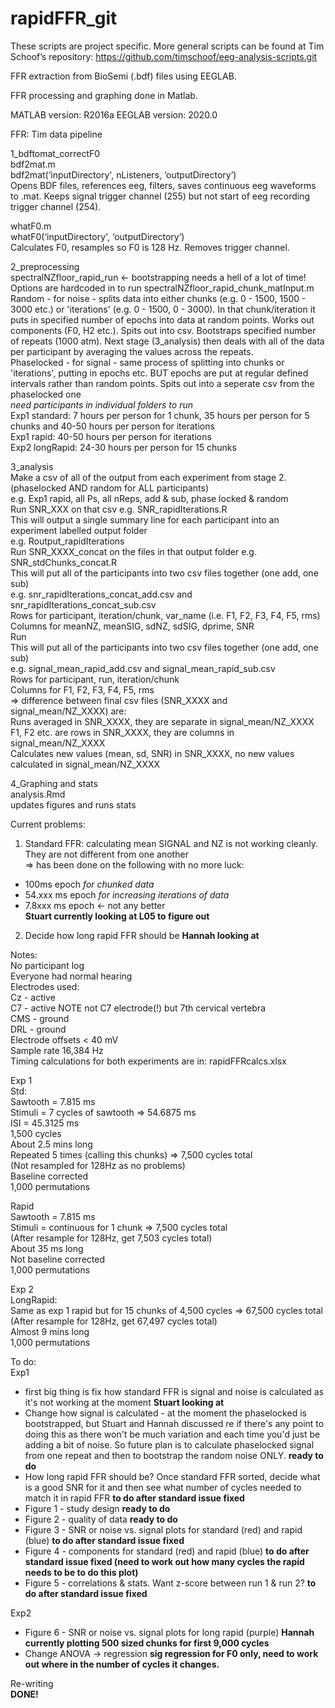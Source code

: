 # rapidFFR_git
 
These scripts are project specific. More general scripts can be found at Tim Schoof’s repository: https://github.com/timschoof/eeg-analysis-scripts.git

FFR extraction from BioSemi (.bdf) files using EEGLAB.

FFR processing and graphing done in Matlab.

MATLAB version: R2016a EEGLAB version: 2020.0


FFR: Tim data pipeline

1_bdftomat_correctF0 </br>
bdf2mat.m </br>
bdf2mat(‘inputDirectory', nListeners, ‘outputDirectory’) </br>
Opens BDF files, references eeg, filters, saves continuous eeg waveforms to .mat. Keeps signal trigger channel (255) but not start of eeg recording trigger channel (254).

whatF0.m </br>
whatF0(‘inputDirectory', ‘outputDirectory’) </br>
Calculates F0, resamples so F0 is 128 Hz. Removes trigger channel.

2_preprocessing </br>
spectralNZfloor_rapid_run <- bootstrapping needs a hell of a lot of time! </br>
Options are hardcoded in to run spectralNZfloor_rapid_chunk_matInput.m </br>
Random - for noise - splits data into either chunks (e.g. 0 - 1500, 1500 - 3000 etc.) or 'iterations' (e.g. 0 - 1500, 0 - 3000). In that chunk/iteration it puts in specified number of epochs into data at random points. Works out components (F0, H2 etc.). Spits out into csv. Bootstraps specified number of repeats (1000 atm). Next stage (3_analysis) then deals with all of the data per participant by averaging the values across the repeats. </br>
Phaselocked - for signal - same process of splitting into chunks or 'iterations', putting in epochs etc. BUT epochs are put at regular defined intervals rather than random points. Spits out into a seperate csv from the phaselocked one </br>
*need participants in individual folders to run* </br>
Exp1 standard: 7 hours per person for 1 chunk, 35 hours per person for 5 chunks and 40-50 hours per person for iterations </br>
Exp1 rapid: 40-50 hours per person for iterations </br>
Exp2 longRapid: 24-30 hours per person for 15 chunks

3_analysis  </br>
Make a csv of all of the output from each experiment from stage 2. (phaselocked AND random for ALL participants)  </br>
e.g. Exp1 rapid, all Ps, all nReps, add & sub, phase locked & random </br>
Run SNR_XXX on that csv e.g. SNR_rapidIterations.R </br>
This will output a single summary line for each participant into an experiment labelled output folder </br>
e.g. Routput_rapidIterations </br>
Run SNR_XXXX_concat on the files in that output folder e.g. SNR_stdChunks_concat.R </br>
This will put all of the participants into two csv files together (one add, one sub) </br>
e.g. snr_rapidIterations_concat_add.csv and snr_rapidIterations_concat_sub.csv </br>
Rows for participant, iteration/chunk, var_name (i.e. F1, F2, F3, F4, F5, rms) </br>
Columns for meanNZ, meanSIG, sdNZ, sdSIG, dprime, SNR </br>
Run  </br>
This will put all of the participants into two csv files together (one add, one sub) </br>
e.g. signal_mean_rapid_add.csv and signal_mean_rapid_sub.csv </br>
Rows for participant, run, iteration/chunk </br>
Columns for F1, F2, F3, F4, F5, rms </br>
=> difference between final csv files (SNR_XXXX and signal_mean/NZ_XXXX) are: </br>
Runs averaged in SNR_XXXX, they are separate in signal_mean/NZ_XXXX </br>
F1, F2 etc. are rows in SNR_XXXX, they are columns in signal_mean/NZ_XXXX </br>
Calculates new values (mean, sd, SNR) in SNR_XXXX, no new values calculated in signal_mean/NZ_XXXX </br>

4_Graphing and stats </br>
analysis.Rmd </br>
updates figures and runs stats

Current problems: </br>
1) Standard FFR: calculating mean SIGNAL and NZ is not working cleanly. They are not different from one another </br>
	=> has been done on the following with no more luck: </br>
- 100ms epoch *for chunked data* </br>
- 54.xxx ms epoch *for increasing iterations of data* </br>
- 7.8xxx ms epoch <- not any better </br>
**Stuart currently looking at L05 to figure out**
2) Decide how long rapid FFR should be
**Hannah looking at**

Notes: </br>
No participant log </br>
Everyone had normal hearing </br>
Electrodes used:  </br>
 Cz - active </br>
 C7 - active NOTE not C7 electrode(!) but 7th cervical vertebra  </br>
 CMS - ground </br>
 DRL - ground </br>
Electrode offsets < 40 mV </br>
Sample rate 16,384 Hz </br>
Timing calculations for both experiments are in: rapidFFRcalcs.xlsx

Exp 1 </br>
Std: </br>
Sawtooth = 7.815 ms </br>
Stimuli = 7 cycles of sawtooth => 54.6875 ms </br>
ISI = 45.3125 ms </br>
1,500 cycles </br>
About 2.5 mins long </br>
Repeated 5 times (calling this chunks) => 7,500 cycles total </br>
(Not resampled for 128Hz as no problems) </br>
Baseline corrected </br>
1,000 permutations

Rapid </br>
Sawtooth = 7.815 ms </br>
Stimuli = continuous for 1 chunk => 7,500 cycles total </br>
(After resample for 128Hz, get 7,503 cycles total) </br>
About 35 ms long </br>
Not baseline corrected </br>
1,000 permutations

Exp 2 </br>
LongRapid: </br>
Same as exp 1 rapid but for 15 chunks of 4,500 cycles => 67,500 cycles total </br>
(After resample for 128Hz, get 67,497 cycles total) </br>
Almost 9 mins long </br>
1,000 permutations


To do: </br>
Exp1 </br>
- first big thing is fix how standard FFR is signal and noise is calculated as it's not working at the moment **Stuart looking at**
- Change how signal is calculated - at the moment the phaselocked is bootstrapped, but Stuart and Hannah discussed re if there's any point to doing this as there won't be much variation and each time you'd just be adding a bit of noise. So future plan is to calculate phaselocked signal from one repeat and then to bootstrap the random noise ONLY. **ready to do** </br>
- How long rapid FFR should be? Once standard FFR sorted, decide what is a good SNR for it and then see what number of cycles needed to match it in rapid FFR **to do after standard issue fixed**</br>
- Figure 1 - study design **ready to do** </br>
- Figure 2 - quality of data **ready to do** </br>
- Figure 3 - SNR or noise vs. signal plots for standard (red) and rapid (blue) **to do after standard issue fixed** </br>
- Figure 4 - components for standard (red) and rapid (blue) **to do after standard issue fixed (need to work out how many cycles the rapid needs to be to do this plot)** </br>
- Figure 5 - correlations & stats. Want z-score between run 1 & run 2? **to do after standard issue fixed** </br>

Exp2 </br>
- Figure 6 - SNR or noise vs. signal plots for long rapid (purple) **Hannah currently plotting 500 sized chunks for first 9,000 cycles** </br>
- Change ANOVA -> regression **sig regression for F0 only, need to work out where in the number of cycles it changes.** </br>

Re-writing </br>
**DONE!**
